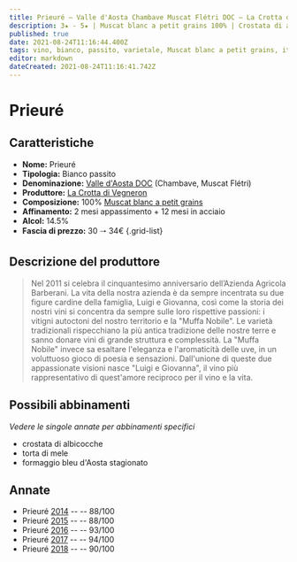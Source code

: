 ```yaml
---
title: Prieuré – Valle d'Aosta Chambave Muscat Flétri DOC – La Crotta di Vegneron – Valle d'Aosta (IT) – 30 🠒 34€
description: 3★ - 5★ | Muscat blanc a petit grains 100% | Crostata di albicocche – Torta di mele – Formaggio bleu d'Aoste stagionato
published: true
date: 2021-08-24T11:16:44.400Z
tags: vino, bianco, passito, varietale, Muscat blanc a petit grains, italia, valle d'aosta, crostata di albicocche, torta di mele, formaggio bleu d'Aoste stagionato, 30 🠒 34€, 5 stelle
editor: markdown
dateCreated: 2021-08-24T11:16:41.742Z
---
```


# Prieuré

## Caratteristiche
- **Nome:** Prieuré
- **Tipologia:** Bianco passito
- **Denominazione:** [Valle d'Aosta DOC](/denominazioni/Italia/Valle-d-Aosta/DOC/Valle-d-Aosta) (Chambave, Muscat Flétri)
- **Produttore:** [La Crotta di Vegneron](/produttori/Italia/Valle-d-Aosta/La-Crotta-di-Vegneron) 
- **Composizione:** 100% [Muscat blanc a petit grains](/vitigni/Francia/bacca-bianca/muscat-blanc-a-petit-grains) 
- **Affinamento:** 2 mesi appassimento + 12 mesi in acciaio
- **Alcol:** 14.5%
- **Fascia di prezzo:** 30 🠒 34€
{.grid-list}

## Descrizione del produttore

> Nel 2011 si celebra il cinquantesimo anniversario dell’Azienda Agricola Barberani. La vita della nostra azienda è da sempre incentrata su due figure cardine della famiglia, Luigi e Giovanna, così come la storia dei nostri vini si concentra da sempre sulle loro rispettive passioni: i vitigni autoctoni del nostro territorio e la "Muffa Nobile". Le varietà tradizionali rispecchiano la più antica tradizione delle nostre terre e sanno donare vini di grande struttura e complessità. La "Muffa Nobile" invece sa esaltare l'eleganza e l'aromaticità delle uve, in un voluttuoso gioco di poesia e sensazioni. Dall'unione di queste due appassionate visioni nasce "Luigi e Giovanna", il vino più rappresentativo di quest'amore reciproco per il vino e la vita.


## Possibili abbinamenti
*Vedere le singole annate per abbinamenti specifici*

- crostata di albicocche
- torta di mele
- formaggio bleu d'Aosta stagionato

## Annate
- Prieuré [2014](vini/Italia/Valle-d-Aosta/La-Crotta-di-Vegneron/Prieure/2014) -- <span class="star-5"></span> -- 88/100
- Prieuré [2015](vini/Italia/Valle-d-Aosta/La-Crotta-di-Vegneron/Prieure/2015) -- <span class="star-3"></span> -- 88/100
- Prieuré [2016](vini/Italia/Valle-d-Aosta/La-Crotta-di-Vegneron/Prieure/2016) -- <span class="star-5"></span> -- 93/100
- Prieuré [2017](vini/Italia/Valle-d-Aosta/La-Crotta-di-Vegneron/Prieure/2017) -- <span class="star-5"></span> -- 94/100
- Prieuré [2018](vini/Italia/Valle-d-Aosta/La-Crotta-di-Vegneron/Prieure/2018) -- <span class="star-4"></span> -- 90/100
